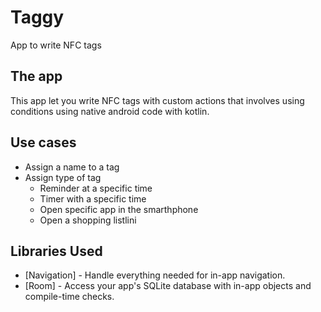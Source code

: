 # Taggy
App to write NFC tags

## The app
This app let you write NFC tags with custom actions that involves using conditions
using native android code with kotlin.

Use cases
--------------
* Assign a name to a tag
* Assign type of tag
  - Reminder at a specific time
  - Timer with a specific time
  - Open specific app in the smarthphone
  - Open a shopping listlini

Libraries Used
--------------
* [Navigation] - Handle everything needed for in-app navigation.
* [Room] - Access your app's SQLite database with in-app objects and compile-time checks.
